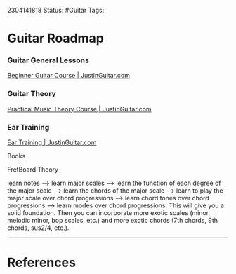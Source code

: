 2304141818
	Status: #Guitar
		Tags: 


# Guitar Roadmap



### Guitar General Lessons

[Beginner Guitar Course | JustinGuitar.com](https://www.justinguitar.com/classes/beginner-guitar-course-grade-two)
### Guitar Theory

[Practical Music Theory Course | JustinGuitar.com](https://www.justinguitar.com/classes/practical-music-theory-course-fast-hands-on)

### Ear Training 

[Ear Training | JustinGuitar.com](https://www.justinguitar.com/classes/ear-training)


Books

FretBoard Theory

learn notes --> learn major scales --> learn the function of each degree of the major scale --> learn the chords of the major scale --> learn to play the major scale over chord progressions --> learn chord tones over chord progressions --> learn modes over chord progressions. This will give you a solid foundation. Then you can incorporate more exotic scales (minor, melodic minor, bop scales, etc.) and more exotic chords (7th chords, 9th chords, sus2/4, etc.).

---
# References